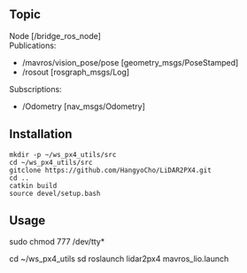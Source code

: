 ## Topic
Node [/bridge_ros_node]  
Publications: 
 * /mavros/vision_pose/pose [geometry_msgs/PoseStamped]
 * /rosout [rosgraph_msgs/Log]

Subscriptions: 
 * /Odometry [nav_msgs/Odometry]

## Installation

    mkdir -p ~/ws_px4_utils/src
    cd ~/ws_px4_utils/src
    gitclone https://github.com/HangyoCho/LiDAR2PX4.git
    cd ..
    catkin build
    source devel/setup.bash

## Usage

sudo chmod 777 /dev/tty*

cd ~/ws_px4_utils
sd
roslaunch lidar2px4 mavros_lio.launch 



